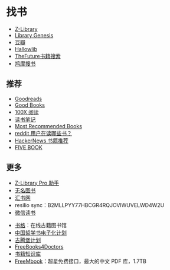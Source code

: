 # 找书

- [Z-Library](https://z-library.sk/)
- [Library Genesis](https://libgen.is/)
- [豆瓣](https://www.douban.com/)
- [Hallowlib](https://bk.hallowlib.org/)
- [TheFuture书籍搜索](https://ebooks.pages.dev/)
- [鸠摩搜书](https://www.jiumodiary.com/)

## 推荐

- [Goodreads](https://goodreads.com)
- [Good Books](https://www.goodbooks.io/)
- [100X 阅读](https://100x.nishuang.net/)
- [读书笔记](https://reading.geek-docs.com/)
- [Most Recommended Books](https://mostrecommendedbooks.com/)
- [reddit 用户在读哪些书？](https://www.redditreads.com/)
- [HackerNews 书籍推荐](https://hacker-recommended-books.vercel.app/category/0/all-time/page/0/0)
- [FIVE BOOK](https://fivebooks.com/)

## 更多

- [Z-Library Pro 助手](https://zlib.pro/)
- [无名图书](https://www.book123.info/)
- [汇书网](https://www.huibooks.com/)
- resilio sync：B2MLLPYY77HBCGR4RQJOVIWUVELWD4W2U
- [微信读书](https://weread.qq.com/)
<!-- - [淘链客](https://taolinks.cc/) -->
- [书格](https://new.shuge.org/)：在线古籍图书馆
- [中国哲学书电子化计划](https://ctext.org/zh)
- [古腾堡计划](http://www.gutenberg.org)
- [FreeBooks4Doctors](http://freebooks4doctors.com/)
- [书籍知识库](https://book.zhishikoo.com/)
- [FreeMbook](https://freembook.com/)：超星免费接口，最大的中文 PDF 库，1.7TB

<!-- 
- [LoreFree](https://ebook2.lorefree.com/)：去中心化图书馆 -->
